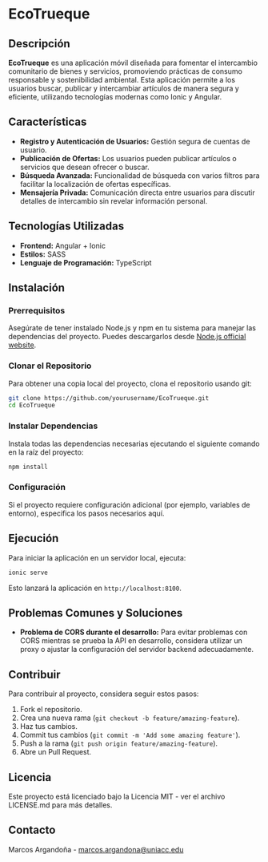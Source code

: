 
# EcoTrueque

## Descripción

**EcoTrueque** es una aplicación móvil diseñada para fomentar el intercambio comunitario de bienes y servicios, promoviendo prácticas de consumo responsable y sostenibilidad ambiental. Esta aplicación permite a los usuarios buscar, publicar y intercambiar artículos de manera segura y eficiente, utilizando tecnologías modernas como Ionic y Angular.

## Características

- **Registro y Autenticación de Usuarios:** Gestión segura de cuentas de usuario.
- **Publicación de Ofertas:** Los usuarios pueden publicar artículos o servicios que desean ofrecer o buscar.
- **Búsqueda Avanzada:** Funcionalidad de búsqueda con varios filtros para facilitar la localización de ofertas específicas.
- **Mensajería Privada:** Comunicación directa entre usuarios para discutir detalles de intercambio sin revelar información personal.

## Tecnologías Utilizadas

- **Frontend:** Angular + Ionic
- **Estilos:** SASS
- **Lenguaje de Programación:** TypeScript

## Instalación

### Prerrequisitos

Asegúrate de tener instalado Node.js y npm en tu sistema para manejar las dependencias del proyecto. Puedes descargarlos desde [Node.js official website](https://nodejs.org/).

### Clonar el Repositorio

Para obtener una copia local del proyecto, clona el repositorio usando git:

```bash
git clone https://github.com/yourusername/EcoTrueque.git
cd EcoTrueque
```

### Instalar Dependencias

Instala todas las dependencias necesarias ejecutando el siguiente comando en la raíz del proyecto:

```bash
npm install
```

### Configuración

Si el proyecto requiere configuración adicional (por ejemplo, variables de entorno), especifica los pasos necesarios aquí.

## Ejecución

Para iniciar la aplicación en un servidor local, ejecuta:

```bash
ionic serve
```

Esto lanzará la aplicación en `http://localhost:8100`.

## Problemas Comunes y Soluciones

- **Problema de CORS durante el desarrollo:** Para evitar problemas con CORS mientras se prueba la API en desarrollo, considera utilizar un proxy o ajustar la configuración del servidor backend adecuadamente.

## Contribuir

Para contribuir al proyecto, considera seguir estos pasos:

1. Fork el repositorio.
2. Crea una nueva rama (`git checkout -b feature/amazing-feature`).
3. Haz tus cambios.
4. Commit tus cambios (`git commit -m 'Add some amazing feature'`).
5. Push a la rama (`git push origin feature/amazing-feature`).
6. Abre un Pull Request.

## Licencia

Este proyecto está licenciado bajo la Licencia MIT - ver el archivo LICENSE.md para más detalles.

## Contacto

Marcos Argandoña - marcos.argandona@uniacc.edu
